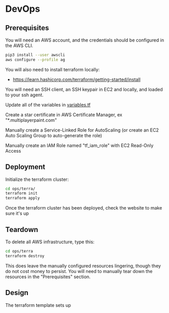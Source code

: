 # DevOps

## Prerequisites

You will need an AWS account, and the credentials should be configured in the AWS CLI.

```bash
pip3 install --user awscli
aws configure --profile ag
```

You will also need to install terraform locally:

- https://learn.hashicorp.com/terraform/getting-started/install

You will need an SSH client, an SSH keypair in EC2 and locally, and loaded to your ssh agent.

Update all of the variables in [variables.tf](ops\terra\modules\paint_cluster\variables.tf)

Create a star certificate in AWS Certificate Manager, ex "*.multiplayerpaint.com"

Manually create a Service-Linked Role for AutoScaling (or create an EC2 Auto Scaling Group to auto-generate the role)

Manually create an IAM Role named "tf_iam_role" with EC2 Read-Only Access

## Deployment

Initialize the terraform cluster:

```bash
cd ops/terra/
terraform init
terraform apply
```

Once the terraform cluster has been deployed, check the website to make sure it's up

## Teardown

To delete all AWS infrastructure, type this:

```bash
cd ops/terra
terraform destroy
```

This does leave the manually configured resources lingering, though they do not cost money to persist.
You will need to manually tear down the resources in the "Prerequisites" section.

## Design

The terraform template sets up 
